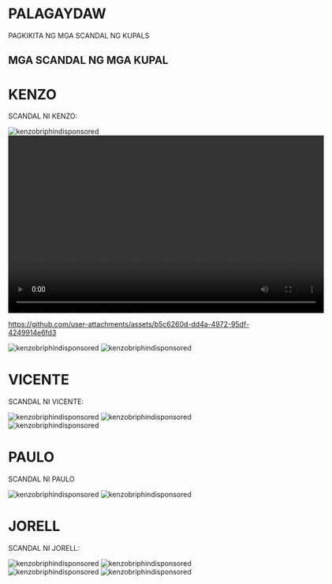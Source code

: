 # PALAGAYDAW

PAGKIKITA NG MGA SCANDAL NG KUPALS

## MGA SCANDAL NG MGA KUPAL

# KENZO

SCANDAL NI KENZO:

<img src="https://github.com/EstiloElton/test2.github.io/blob/main/image.png?raw=true" alt="kenzobriphindisponsored">

<video width="640" height="360" controls>
  <source src="https://github.com/EstiloElton/TEST.github.io/raw/refs/heads/main/369272533-b5c6260d-dd4a-4972-95df-4249914e6fd3.mov" type="video/mp4">
  Your browser does not support the video tag.
</video>

https://github.com/user-attachments/assets/b5c6260d-dd4a-4972-95df-4249914e6fd3

<img src="https://github.com/EstiloElton/test2.github.io/blob/main/image.png?raw=true" alt="kenzobriphindisponsored">

<img src="https://github.com/EstiloElton/test2.github.io/blob/main/image.png?raw=true" alt="kenzobriphindisponsored">

# VICENTE

SCANDAL NI VICENTE:

<img src="https://github.com/EstiloElton/test2.github.io/blob/main/image.png?raw=true" alt="kenzobriphindisponsored">

<img src="https://github.com/EstiloElton/test2.github.io/blob/main/image.png?raw=true" alt="kenzobriphindisponsored">

<img src="https://github.com/EstiloElton/test2.github.io/blob/main/image.png?raw=true" alt="kenzobriphindisponsored">

# PAULO

SCANDAL NI PAULO

<img src="https://github.com/EstiloElton/test2.github.io/blob/main/image.png?raw=true" alt="kenzobriphindisponsored">

<img src="https://github.com/EstiloElton/test2.github.io/blob/main/image.png?raw=true" alt="kenzobriphindisponsored">

# JORELL

SCANDAL NI JORELL:

<img src="https://github.com/EstiloElton/test2.github.io/blob/main/image.png?raw=true" alt="kenzobriphindisponsored">

<img src="https://github.com/EstiloElton/test2.github.io/blob/main/image.png?raw=true" alt="kenzobriphindisponsored">

<img src="https://github.com/EstiloElton/test2.github.io/blob/main/image.png?raw=true" alt="kenzobriphindisponsored">

<img src="https://github.com/EstiloElton/test2.github.io/blob/main/image.png?raw=true" alt="kenzobriphindisponsored">
